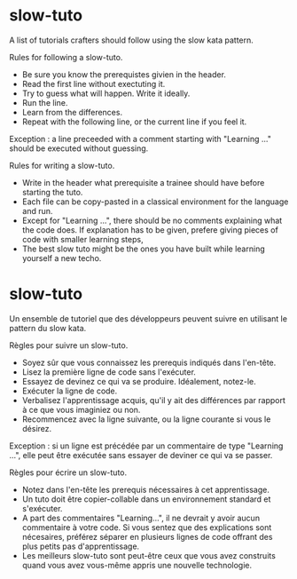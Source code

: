 # slow-tuto
A list of tutorials crafters should follow using the slow kata pattern.

Rules for following a slow-tuto.
- Be sure you know the prerequistes givien in the header.
- Read the first line without exectuting it.
- Try to guess what will happen. Write it ideally.
- Run the line.
- Learn from the differences.
- Repeat with the following line, or the current line if you feel it.

Exception : a line preceeded with a comment starting with "Learning ..." should be executed without guessing.

Rules for writing a slow-tuto.
- Write in the header what prerequisite a trainee should have before starting the tuto.
- Each file can be copy-pasted in a classical environment for the language and run.
- Except for "Learning ...", there should be no comments explaining what the code does. If explanation has to be given, prefere giving pieces of code with smaller learning steps, 
- The best slow tuto might be the ones you have built while learning yourself a new techo.

# slow-tuto
Un ensemble de tutoriel que des développeurs peuvent suivre en utilisant le pattern du slow kata.

Règles pour suivre un slow-tuto.
- Soyez sûr que vous connaissez les prerequis indiqués dans l'en-tête.
- Lisez la première ligne de code sans l'exécuter.
- Essayez de devinez ce qui va se produire. Idéalement, notez-le.
- Exécuter la ligne de code.
- Verbalisez l'apprentissage acquis, qu'il y ait des différences par rapport à ce que vous imaginiez ou non.
- Recommencez avec la ligne suivante, ou la ligne courante si vous le désirez.

Exception : si un ligne est précédée par un commentaire de type "Learning ...", elle peut être exécutée sans essayer de deviner ce qui va se passer.

Règles pour écrire un slow-tuto.
- Notez dans l'en-tête les prerequis nécessaires à cet apprentissage.
- Un tuto doit être copier-collable dans un environnement standard et s'exécuter.
- A part des commentaires "Learning...", il ne devrait y avoir aucun commentaire à votre code. Si vous sentez que des explications sont nécesaires, préférez séparer en plusieurs lignes de code offrant des plus petits pas d'apprentissage.
- Les meilleurs slow-tuto sont peut-être ceux que vous avez construits quand vous avez vous-même appris une nouvelle technologie.
